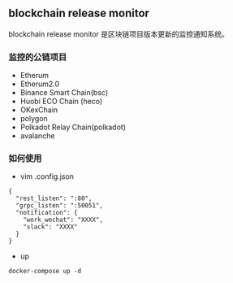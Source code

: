 blockchain release monitor
---
blockchain release monitor 是区块链项目版本更新的监控通知系统。

### 监控的公链项目
* Etherum
* Etherum2.0
* Binance Smart Chain(bsc)
* Huobi ECO Chain (heco)
* OKexChain
* polygon
* Polkadot Relay Chain(polkadot)
* avalanche

### 如何使用
* vim .config.json
```
{
  "rest_listen": ":80",
  "grpc_listen": ":50051",
  "notification": {
    "work_wechat": "XXXX",
    "slack": "XXXX"
  }
}
```

* up
```
docker-compose up -d
```